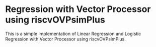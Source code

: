 # **Regression with Vector Processor using riscvOVPsimPlus**

This is a simple implementation of Linear Regression and Logistic Regression with Vector Processor using riscvOVPsimPlus.

